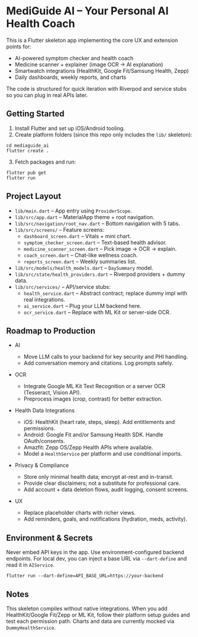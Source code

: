 # MediGuide AI – Your Personal AI Health Coach

This is a Flutter skeleton app implementing the core UX and extension points for:
- AI-powered symptom checker and health coach
- Medicine scanner + explainer (image OCR → AI explanation)
- Smartwatch integrations (HealthKit, Google Fit/Samsung Health, Zepp)
- Daily dashboards, weekly reports, and charts

The code is structured for quick iteration with Riverpod and service stubs so you can plug in real APIs later.

## Getting Started

1) Install Flutter and set up iOS/Android tooling.
2) Create platform folders (since this repo only includes the `lib/` skeleton):

```
cd mediaguide_ai
flutter create .
```

3) Fetch packages and run:

```
flutter pub get
flutter run
```

## Project Layout

- `lib/main.dart` – App entry using `ProviderScope`.
- `lib/src/app.dart` – MaterialApp theme + root navigation.
- `lib/src/navigation/root_nav.dart` – Bottom navigation with 5 tabs.
- `lib/src/screens/` – Feature screens:
  - `dashboard_screen.dart` – Vitals + mini chart.
  - `symptom_checker_screen.dart` – Text-based health advisor.
  - `medicine_scanner_screen.dart` – Pick image → OCR → explain.
  - `coach_screen.dart` – Chat-like wellness coach.
  - `reports_screen.dart` – Weekly summaries list.
- `lib/src/models/health_models.dart` – `DaySummary` model.
- `lib/src/state/health_providers.dart` – Riverpod providers + dummy data.
- `lib/src/services/` – API/service stubs:
  - `health_service.dart` – Abstract contract; replace dummy impl with real integrations.
  - `ai_service.dart` – Plug your LLM backend here.
  - `ocr_service.dart` – Replace with ML Kit or server-side OCR.

## Roadmap to Production

- AI
  - Move LLM calls to your backend for key security and PHI handling.
  - Add conversation memory and citations. Log prompts safely.

- OCR
  - Integrate Google ML Kit Text Recognition or a server OCR (Tesseract, Vision API).
  - Preprocess images (crop, contrast) for better extraction.

- Health Data Integrations
  - iOS: HealthKit (heart rate, steps, sleep). Add entitlements and permissions.
  - Android: Google Fit and/or Samsung Health SDK. Handle OAuth/consents.
  - Amazfit: Zepp OS/Zepp Health APIs where available.
  - Model a `HealthService` per platform and use conditional imports.

- Privacy & Compliance
  - Store only minimal health data; encrypt at-rest and in-transit.
  - Provide clear disclaimers; not a substitute for professional care.
  - Add account + data deletion flows, audit logging, consent screens.

- UX
  - Replace placeholder charts with richer views.
  - Add reminders, goals, and notifications (hydration, meds, activity).

## Environment & Secrets

Never embed API keys in the app. Use environment-configured backend endpoints.
For local dev, you can inject a base URL via `--dart-define` and read it in `AIService`.

```
flutter run --dart-define=API_BASE_URL=https://your-backend
```

## Notes

This skeleton compiles without native integrations. When you add HealthKit/Google Fit/Zepp or ML Kit, follow their platform setup guides and test each permission path. Charts and data are currently mocked via `DummyHealthService`.
